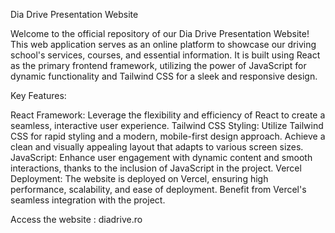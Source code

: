 Dia Drive Presentation Website

Welcome to the official repository of our Dia Drive Presentation Website! This web application serves as an online platform to showcase our driving school's services, courses, and essential information. It is built using React as the primary frontend framework, utilizing the power of JavaScript for dynamic functionality and Tailwind CSS for a sleek and responsive design.

Key Features:

React Framework: Leverage the flexibility and efficiency of React to create a seamless, interactive user experience.
Tailwind CSS Styling: Utilize Tailwind CSS for rapid styling and a modern, mobile-first design approach. Achieve a clean and visually appealing layout that adapts to various screen sizes.
JavaScript: Enhance user engagement with dynamic content and smooth interactions, thanks to the inclusion of JavaScript in the project.
Vercel Deployment: The website is deployed on Vercel, ensuring high performance, scalability, and ease of deployment. Benefit from Vercel's seamless integration with the project.

Access the website : diadrive.ro
